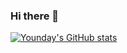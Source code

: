 ### Hi there 👋


[![Younday's GitHub stats](https://github-readme-stats.vercel.app/api?username=Younday)](https://github.com/anuraghazra/github-readme-stats)

<!--
**Younday/Younday** is a ✨ _special_ ✨ repository because its `README.md` (this file) appears on your GitHub profile.

Here are some ideas to get you started:

- 🔭 I’m currently working on ...
- 🌱 I’m currently learning ...
- 👯 I’m looking to collaborate on ...
- 🤔 I’m looking for help with ...
- 💬 Ask me about ...
- 📫 How to reach me: ...
- 😄 Pronouns: ...
- ⚡ Fun fact: ...
-->
